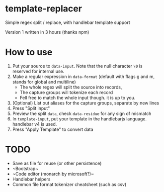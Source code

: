 # template-replacer

Simple regex split / replace, with handlebar template support

Version 1 written in 3 hours (thanks npm)

# How to use

1. Put your source to `data-input`. Note that the null character `\0` is reserved for internal use.
2. Make a regular expression in `data-format` (default with flags g and m, stands for global and multiline)
    - The whole regex will split the source into records,
    - The capture groups will tokenize each record
    - Fell free to match the whole input though. it is up to you.
3. (Optional) List out aliases for the capture groups, separate by new lines
4. Press "Split input"
5. Preview the split `data`, check `data-residue` for any sign of mismatch
6. In `template-input`, put your template in the handlebarjs language. handlebar v4 is used.
7. Press "Apply Template" to convert data


# TODO

- Save as file for reuse (or other persistence)
- ~Bootstrap~
- ~Code editor (monarch by microsoft?)~
- Handlebar helpers
- Common file format tokenizer cheatsheet (such as csv)






